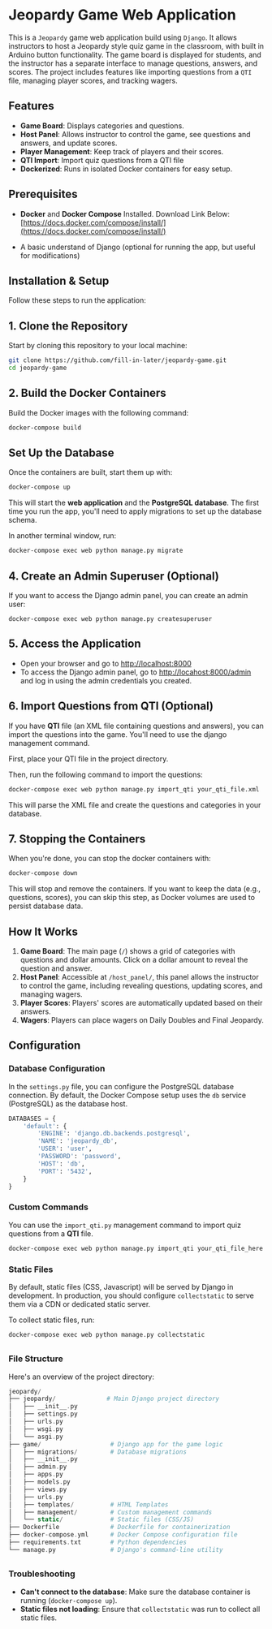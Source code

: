 # Jeopardy Game Web Application

This is a `Jeopardy` game web application build using `Django`. It allows instructors to host a Jeopardy style quiz game in the classroom, with built in Arduino button functionality. The game board is displayed for students, and the instructor has a separate interface to manage questions, answers, and scores. The project includes features like importing questions from a `QTI` file, managing player scores, and tracking wagers.

## Features
* **Game Board**: Displays categories and questions.
* **Host Panel**: Allows instructor to control the game, see questions and answers, and update scores.
* **Player Management**: Keep track of players and their scores.
* **QTI Import**: Import quiz questions from a QTI file
* **Dockerized**: Runs in isolated Docker containers for easy setup.

## Prerequisites

* **Docker** and **Docker Compose** Installed. 
Download Link Below: [https://docs.docker.com/compose/install/](https://docs.docker.com/compose/install/)

* A basic understand of Django (optional for running the app, but useful for modifications)

## Installation & Setup

Follow these steps to run the application:

## 1. Clone the Repository
Start by cloning this repository to your local machine:

```bash 
git clone https://github.com/fill-in-later/jeopardy-game.git
cd jeopardy-game
```

## 2. Build the Docker Containers

Build the Docker images with the following command:

```bash
docker-compose build
```

## Set Up the Database

Once the containers are built, start them up with:

```bash
docker-compose up
```

This will start the **web application** and the **PostgreSQL database**. The first time you run the app, you'll need to apply migrations to set up the database schema.

In another terminal window, run:

```bash
docker-compose exec web python manage.py migrate
```

## 4. Create an Admin Superuser (Optional)

If you want to access the Django admin panel, you can create an admin user:

```
docker-compose exec web python manage.py createsuperuser
```

## 5. Access the Application

* Open your browser and go to [http://localhost:8000](http://localhost:8000)
* To access the Django admin panel, go to [http://locahost:8000/admin](http://localhost:8000/admin) and log in using the admin credentials you created.

## 6. Import Questions from QTI (Optional)

If you have **QTI** file (an XML file containing questions and answers), you can import the questions into the game. You'll need to use the django management command.

First, place your QTI file in the project directory.

Then, run the following command to import the questions:

```bash
docker-compose exec web python manage.py import_qti your_qti_file.xml
```
This will parse the XML file and create the questions and categories in your database.

## 7. Stopping the Containers

When you're done, you can stop the docker containers with:

```bash
docker-compose down
```
This will stop and remove the containers. If you want to keep the data (e.g., questions, scores), you can skip this step, as Docker volumes are used to persist database data.

## How It Works

1. **Game Board**: The main page (`/`) shows a grid of categories with questions and dollar amounts. Click on a dollar amount to reveal the question and answer.
2. **Host Panel**: Accessible at
`/host_panel/`, this panel allows the instructor to control the game, including revealing questions, updating scores, and managing wagers.
3. **Player Scores**: Players' scores are automatically updated based on their answers.
4. **Wagers**: Players can place wagers on Daily Doubles and Final Jeopardy.

## Configuration

### Database Configuration
In the `settings.py` file, you can configure the PostgreSQL database connection. By default, the Docker Compose setup uses the `db` service (PostgreSQL) as the database host.

```python
DATABASES = {
    'default': {
        'ENGINE': 'django.db.backends.postgresql',
        'NAME': 'jeopardy_db',
        'USER': 'user',
        'PASSWORD': 'password',
        'HOST': 'db',
        'PORT': '5432',
    }
}
```

### Custom Commands

You can use the `import_qti.py` management command to import quiz questions from a **QTI** file.

```bash
docker-compose exec web python manage.py import_qti your_qti_file_here.xml
```
### Static Files
By default, static files (CSS, Javascript) will be served by Django in development. In production, you should configure `collectstatic` to serve them via a CDN or dedicated static server.

To collect static files, run:
```bash
docker-compose exec web python manage.py collectstatic
```
## 
### File Structure

Here's an overview of the project directory:

```php
jeopardy/
├── jeopardy/              # Main Django project directory
│   ├── __init__.py
│   ├── settings.py
│   ├── urls.py
│   ├── wsgi.py
│   └── asgi.py
├── game/                   # Django app for the game logic
│   ├── migrations/         # Database migrations
│   ├── __init__.py
│   ├── admin.py
│   ├── apps.py
│   ├── models.py
│   ├── views.py
│   ├── urls.py
│   ├── templates/          # HTML Templates
│   ├── management/         # Custom management commands
│   └── static/             # Static files (CSS/JS)
├── Dockerfile              # Dockerfile for containerization
├── docker-compose.yml      # Docker Compose configuration file
├── requirements.txt        # Python dependencies
└── manage.py               # Django's command-line utility
```
##
### Troubleshooting
* **Can't connect to the database**: Make sure the database container is running (`docker-compose up`).
* **Static files not loading**: Ensure that `collectstatic` was run to collect all static files.



